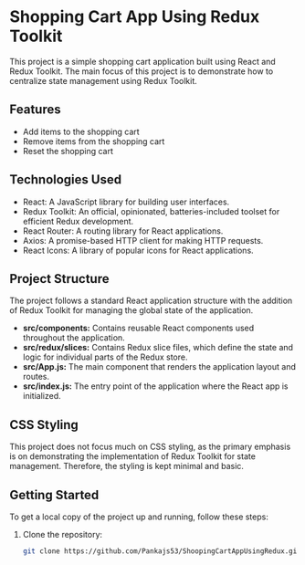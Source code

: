 # Shopping Cart App Using Redux Toolkit

This project is a simple shopping cart application built using React and Redux Toolkit. The main focus of this project is to demonstrate how to centralize state management using Redux Toolkit.

## Features

- Add items to the shopping cart
- Remove items from the shopping cart
- Reset the shopping cart

## Technologies Used

- React: A JavaScript library for building user interfaces.
- Redux Toolkit: An official, opinionated, batteries-included toolset for efficient Redux development.
- React Router: A routing library for React applications.
- Axios: A promise-based HTTP client for making HTTP requests.
- React Icons: A library of popular icons for React applications.

## Project Structure

The project follows a standard React application structure with the addition of Redux Toolkit for managing the global state of the application.

- **src/components:** Contains reusable React components used throughout the application.
- **src/redux/slices:** Contains Redux slice files, which define the state and logic for individual parts of the Redux store.
- **src/App.js:** The main component that renders the application layout and routes.
- **src/index.js:** The entry point of the application where the React app is initialized.

## CSS Styling

This project does not focus much on CSS styling, as the primary emphasis is on demonstrating the implementation of Redux Toolkit for state management. Therefore, the styling is kept minimal and basic.

## Getting Started

To get a local copy of the project up and running, follow these steps:

1. Clone the repository:

   ```bash
   git clone https://github.com/Pankajs53/ShoopingCartAppUsingRedux.git
